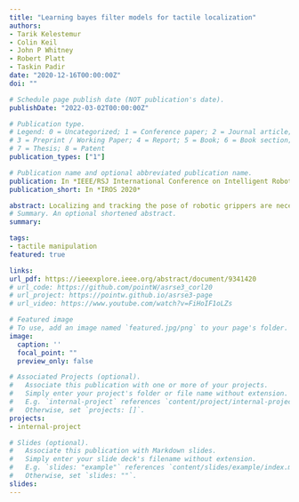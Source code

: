 ```yaml
---
title: "Learning bayes filter models for tactile localization"
authors:
- Tarik Kelestemur
- Colin Keil
- John P Whitney
- Robert Platt
- Taskin Padir
date: "2020-12-16T00:00:00Z"
doi: ""

# Schedule page publish date (NOT publication's date).
publishDate: "2022-03-02T00:00:00Z"

# Publication type.
# Legend: 0 = Uncategorized; 1 = Conference paper; 2 = Journal article;
# 3 = Preprint / Working Paper; 4 = Report; 5 = Book; 6 = Book section;
# 7 = Thesis; 8 = Patent
publication_types: ["1"]

# Publication name and optional abbreviated publication name.
publication: In *IEEE/RSJ International Conference on Intelligent Robots and Systems (IROS)*
publication_short: In *IROS 2020*

abstract: Localizing and tracking the pose of robotic grippers are necessary skills for manipulation tasks. However, the manipulators with imprecise kinematic models (e.g. low-cost arms) or manipulators with unknown world coordinates (e.g. poor camera-arm calibration) cannot locate the gripper with respect to the world. In these circumstances, we can leverage tactile feedback between the gripper and the environment. In this paper, we present learnable Bayes filter models that can localize robotic grippers using tactile feedback. We propose a novel observation model that conditions the tactile feedback on visual maps of the environment along with a motion model to recursively estimate the gripper's location. Our models are trained in simulation with self-supervision and transferred to the real world. Our method is evaluated on a tabletop localization task in which the gripper interacts with objects. We report results in simulation and on a real robot, generalizing over different sizes, shapes, and configurations of the objects.
# Summary. An optional shortened abstract.
summary: 

tags:
- tactile manipulation
featured: true

links:
url_pdf: https://ieeexplore.ieee.org/abstract/document/9341420
# url_code: https://github.com/pointW/asrse3_corl20
# url_project: https://pointw.github.io/asrse3-page
# url_video: https://www.youtube.com/watch?v=FiHoIF1oLZs

# Featured image
# To use, add an image named `featured.jpg/png` to your page's folder. 
image:
  caption: ''
  focal_point: ""
  preview_only: false

# Associated Projects (optional).
#   Associate this publication with one or more of your projects.
#   Simply enter your project's folder or file name without extension.
#   E.g. `internal-project` references `content/project/internal-project/index.md`.
#   Otherwise, set `projects: []`.
projects:
- internal-project

# Slides (optional).
#   Associate this publication with Markdown slides.
#   Simply enter your slide deck's filename without extension.
#   E.g. `slides: "example"` references `content/slides/example/index.md`.
#   Otherwise, set `slides: ""`.
slides:
---
```



<!-- Markdown & HTML begins here  -->

<!-- <meta http-equiv = "refresh" content = " 0.01 ; url = https://pointw.github.io/asrse3-page/"/> -->
